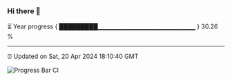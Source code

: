 ### Hi there 👋

⏳ Year progress { █████████▁▁▁▁▁▁▁▁▁▁▁▁▁▁▁▁▁▁▁▁▁ } 30.26 %

---

⏰ Updated on Sat, 20 Apr 2024 18:10:40 GMT

![Progress Bar CI](https://github.com/Shyam-Makwana/GitHub-Actions-Demo/workflows/Progress%20Bar%20CI/badge.svg)
